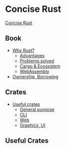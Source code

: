 # Concise Rust

[Concise Rust](title-page.md)

## Book

- [Why Rust?](ch01-00-why-rust.md)
  - [Advantages](ch01-01-advantages.md)
  - [Problems solved](ch01-02-problems-solved.md)
  - [Cargo & Ecosystem]()
  - [WebAssembly]()
- [Ownership, Borrowing]()

## Crates

- [Useful crates]()
  - [General purpose]()
  - [CLI]()
  - [Web]()
  - [Graphics, UI]()

## Useful Crates

